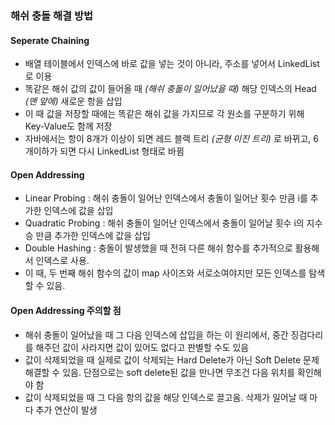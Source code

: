 ### 해쉬 충돌 해결 방법

#### Seperate Chaining

- 배열 테이블에서 인덱스에 바로 값을 넣는 것이 아니라, 주소를 넣어서 LinkedList로 이용
- 똑같은 해쉬 값의 값이 들어올 때 _(해쉬 충돌이 일어났을 때)_ 해당 인덱스의 Head _(맨 앞에)_ 새로운 항을 삽입
- 이 때 값을 저장할 때에는 똑같은 해쉬 값을 가지므로 각 원소를 구분하기 위해 Key-Value도 함께 저장
- 자바에서는 항이 8개가 이상이 되면 레드 블랙 트리 _(균형 이진 트리)_ 로 바뀌고, 6개이하가 되면 다시 LinkedList 형태로 바뀜

#### Open Addressing

- Linear Probing : 해쉬 충돌이 일어난 인덱스에서 충돌이 일어난 횟수 만큼 i를 추가한 인덱스에 값을 삽입
- Quadratic Probing : 해쉬 충돌이 일어난 인덱스에서 충돌이 일어날 횟수 i의 지수승 만큼 추가한 인덱스에 값을 삽입
- Double Hashing : 충돌이 발생했을 때 전혀 다른 해쉬 함수를 추가적으로 활용해서 인덱스로 사용. 
- 이 때, 두 번째 해쉬 함수의 값이 map 사이즈와 서로소여야지만 모든 인덱스를 탐색할 수 있음.

#### Open Addressing 주의할 점

- 해쉬 충돌이 일어났을 때 그 다음 인덱스에 삽입을 하는 이 원리에서, 중간 징검다리를 해주던 값이 사라지면 값이 있어도 없다고 판별할 수도 있음
- 값이 삭제되었을 때 실제로 값이 삭제되는 Hard Delete가 아닌 Soft Delete 문제 해결할 수 있음. 단점으로는 soft delete된 값을 만나면 무조건 다음 위치를 확인해야 함
- 값이 삭제되었을 때 그 다음 항의 값을 해당 인덱스로 끌고옴. 삭제가 일어날 때 마다 추가 연산이 발생